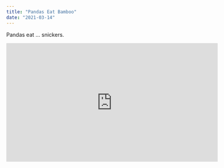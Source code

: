 ```yaml
---
title: "Pandas Eat Bamboo"
date: "2021-03-14"
---
```


Pandas eat ... snickers.

<iframe width="560" height="315" src="https://www.youtube.com/watch?v=vgBjLyXqMAo" frameborder="0" allowfullscreen></iframe>
